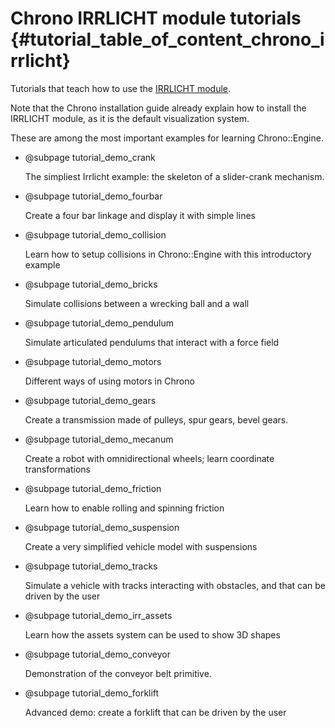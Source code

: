 Chrono IRRLICHT module tutorials         {#tutorial_table_of_content_chrono_irrlicht}
======================================

Tutorials that teach how to use the 
[IRRLICHT module](group__irrlicht__module.html).

Note that the Chrono installation guide already explain how to install the IRRLICHT module,
as it is the default visualization system.


These are among the most important examples for learning Chrono::Engine.


- @subpage  tutorial_demo_crank

  The simpliest Irrlicht example: the skeleton of a slider-crank mechanism.
  
- @subpage  tutorial_demo_fourbar

  Create a four bar linkage and display it with simple lines 
  
- @subpage  tutorial_demo_collision

  Learn how to setup collisions in Chrono::Engine with this introductory example
  
- @subpage  tutorial_demo_bricks

  Simulate collisions between a wrecking ball and a wall
  
- @subpage  tutorial_demo_pendulum

  Simulate articulated pendulums that interact with a force field
  
- @subpage  tutorial_demo_motors

  Different ways of using motors in Chrono
  
- @subpage  tutorial_demo_gears

  Create a transmission made of pulleys, spur gears, bevel gears.
  
- @subpage  tutorial_demo_mecanum
  
  Create a robot with omnidirectional wheels; learn coordinate transformations
  
- @subpage  tutorial_demo_friction

  Learn how to enable rolling and spinning friction
  
- @subpage  tutorial_demo_suspension

  Create a very simplified vehicle model with suspensions
  
- @subpage  tutorial_demo_tracks

  Simulate a vehicle with tracks interacting with obstacles, and that can be driven by the user

- @subpage  tutorial_demo_irr_assets

  Learn how the assets system can be used to show 3D shapes
  
- @subpage  tutorial_demo_conveyor

  Demonstration of the conveyor belt primitive.
  
- @subpage  tutorial_demo_forklift

  Advanced demo: create a forklift that can be driven by the user
  
  